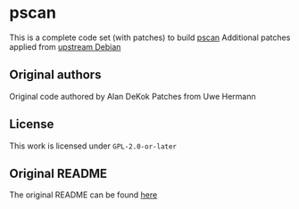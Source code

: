 # pscan

This is a complete code set (with patches) to build [pscan](http://deployingradius.com/pscan/)
Additional patches applied from [upstream Debian](https://packages.debian.org/sid/pscan)

## Original authors

Original code authored by Alan DeKok
Patches from Uwe Hermann

## License

This work is licensed under `GPL-2.0-or-later`

## Original README

The original README can be found [here](README.orig)
